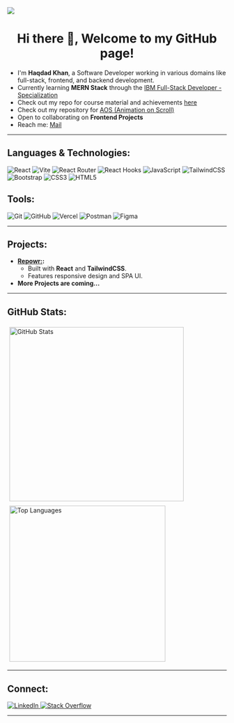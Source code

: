 <img src="./animated-banner.gif"/>

<h1 align="center">Hi there 👋, Welcome to my GitHub page!</h1>

- I'm **Haqdad Khan**, a Software Developer working in various domains like full-stack, frontend, and backend development.
-  Currently learning **MERN Stack** through the <a href="https://www.coursera.org/professional-certificates/ibm-full-stack-javascript-developer" target="_blank">IBM Full-Stack Developer - Specialization</a>
-  Check out my repo for course material and achievements [here](https://github.com/haqdadkhan/ibm-mern-stack-dev)
-  Check out my repository for [AOS (Animation on Scroll)](https://github.com/haqdadkhan/aos)
-  Open to collaborating on **Frontend Projects**
-  Reach me: [Mail](mailto:hk.borikhelvi@gmail.com)
<!-- - Explore my [Portfolio](https://haqdad.vercel.app) -->

---

##  Languages & Technologies:
<p align="left">
  <img src="https://img.shields.io/badge/React-61DAFB?style=for-the-badge&logo=react&logoColor=white" alt="React" />
  <img src="https://img.shields.io/badge/Vite-646CFF?style=for-the-badge&logo=vite&logoColor=white" alt="Vite" />
  <img src="https://img.shields.io/badge/React%20Router-CA4245?style=for-the-badge&logo=react-router&logoColor=white" alt="React Router" />
  <img src="https://img.shields.io/badge/React%20Hooks-61DAFB?style=for-the-badge&logo=react&logoColor=white" alt="React Hooks" />
  <img src="https://img.shields.io/badge/JavaScript-F7DF1E?style=for-the-badge&logo=javascript&logoColor=black" alt="JavaScript" />
  <img src="https://img.shields.io/badge/TailwindCSS-38B2AC?style=for-the-badge&logo=tailwind-css&logoColor=white" alt="TailwindCSS" />
  <img src="https://img.shields.io/badge/Bootstrap-7952B3?style=for-the-badge&logo=bootstrap&logoColor=white" alt="Bootstrap" />
  <img src="https://img.shields.io/badge/CSS3-1572B6?style=for-the-badge&logo=css3&logoColor=white" alt="CSS3" />
  <img src="https://img.shields.io/badge/HTML5-E34F26?style=for-the-badge&logo=html5&logoColor=white" alt="HTML5" />
</p>

##  Tools:

<p align="left">
  <img src="https://img.shields.io/badge/Git-F05032?style=for-the-badge&logo=git&logoColor=white" alt="Git" />
  <img src="https://img.shields.io/badge/GitHub-181717?style=for-the-badge&logo=github&logoColor=white" alt="GitHub" />
  <img src="https://img.shields.io/badge/Vercel-000000?style=for-the-badge&logo=vercel&logoColor=white" alt="Vercel" />
  <img src="https://img.shields.io/badge/Postman-FF6C37?style=for-the-badge&logo=postman&logoColor=white" alt="Postman" />
  <img src="https://img.shields.io/badge/Figma-F2a4E1E?style=for-the-badge&logo=figma&logoColor=white" alt="Figma" />
</p>

---

##  Projects:

- **<a href="https://repowr-by-haqdad.vercel.app" target="_blank">Repowr:</a>:**  
  - Built with **React** and **TailwindCSS**.  
  - Features responsive design and SPA UI.
- **More Projects are coming...**

---

##  GitHub Stats:

<p align="left">
  <img src="https://github-readme-stats.vercel.app/api?username=haqdadkhan&show_icons=true&theme=tokyonight" alt="GitHub Stats" style="margin:5px; width:400px;" />
  <img src="https://github-readme-stats.vercel.app/api/top-langs/?username=haqdadkhan&layout=compact&theme=tokyonight" alt="Top Languages" style="margin:5px; width:358px;"/>
</p>

---

##  Connect:

<p align="left">
  <a href="https://linkedin.com/in/haqdadkhan" target="_blank">
    <img src="https://img.shields.io/badge/LinkedIn-0077B5?style=for-the-badge&logo=linkedin&logoColor=white" alt="LinkedIn" />
  </a>
  <a href="https://stackoverflow.com/users/21807502" target="_blank">
    <img src="https://img.shields.io/badge/Stack%20Overflow-F58025?style=for-the-badge&logo=stack-overflow&logoColor=white" alt="Stack Overflow" />
  </a>
</p>

---
